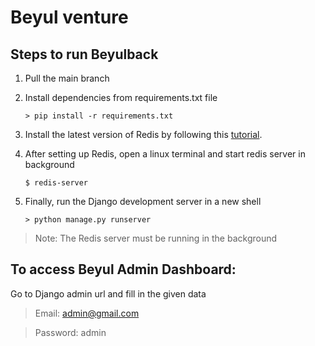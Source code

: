 # Beyul venture

## Steps to run Beyulback

1. Pull the main branch

2. Install dependencies from requirements.txt file

   ```
   > pip install -r requirements.txt
   ```

3. Install the latest version of Redis by following this [tutorial](https://www.youtube.com/watch?v=1psWME8UH_0 "redis installation tutorial").

4. After setting up Redis, open a linux terminal and start redis server in background

   ```
   $ redis-server
   ```

5. Finally, run the Django development server in a new shell

   ```
   > python manage.py runserver
   ```

> Note: The Redis server must be running in the background

## To access Beyul Admin Dashboard:

Go to Django admin url and fill in the given data

> Email: admin@gmail.com

> Password: admin
